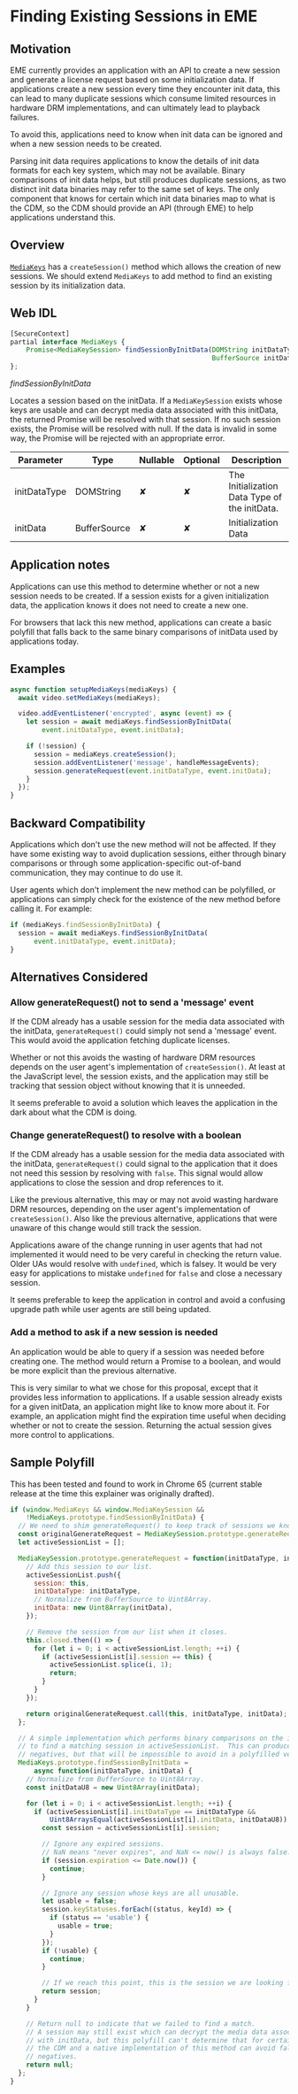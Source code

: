 # Finding Existing Sessions in EME

## Motivation

EME currently provides an application with an API to create a new session and
generate a license request based on some initialization data.  If applications
create a new session every time they encounter init data, this can lead to many
duplicate sessions which consume limited resources in hardware DRM
implementations, and can ultimately lead to playback failures.

To avoid this, applications need to know when init data can be ignored and when
a new session needs to be created.

Parsing init data requires applications to know the details of init data formats
for each key system, which may not be available.  Binary comparisons of init
data helps, but still produces duplicate sessions, as two distinct init data
binaries may refer to the same set of keys.  The only component that knows for
certain which init data binaries map to what is the CDM, so the CDM should
provide an API (through EME) to help applications understand this.


## Overview

[`MediaKeys`][] has a `createSession()` method which allows the creation of new
sessions.  We should extend `MediaKeys` to add method to find an existing
session by its initialization data.

[`MediaKeys`]: https://www.w3.org/TR/encrypted-media/#mediakeys-interface


## Web IDL

```js
[SecureContext]
partial interface MediaKeys {
    Promise<MediaKeySession> findSessionByInitData(DOMString initDataType,
                                                   BufferSource initData);
};
```

_findSessionByInitData_

Locates a session based on the initData.  If a `MediaKeySession` exists whose
keys are usable and can decrypt media data associated with this initData, the
returned Promise will be resolved with that session.  If no such session exists,
the Promise will be resolved with null.  If the data is invalid in some way, the
Promise will be rejected with an appropriate error.

|Parameter   |Type        |Nullable|Optional|Description|
|------------|------------|--------|--------|-----------|
|initDataType|DOMString   | ✘      | ✘      |The Initialization Data Type of the initData.|
|initData    |BufferSource| ✘      | ✘      |Initialization Data|


## Application notes

Applications can use this method to determine whether or not a new session needs
to be created.  If a session exists for a given initialization data, the
application knows it does not need to create a new one.

For browsers that lack this new method, applications can create a basic polyfill
that falls back to the same binary comparisons of initData used by applications
today.


## Examples

```js
async function setupMediaKeys(mediaKeys) {
  await video.setMediaKeys(mediaKeys);

  video.addEventListener('encrypted', async (event) => {
    let session = await mediaKeys.findSessionByInitData(
        event.initDataType, event.initData);

    if (!session) {
      session = mediaKeys.createSession();
      session.addEventListener('message', handleMessageEvents);
      session.generateRequest(event.initDataType, event.initData);
    }
  });
}
```


## Backward Compatibility

Applications which don't use the new method will not be affected.  If they have
some existing way to avoid duplication sessions, either through binary
comparisons or through some application-specific out-of-band communication,
they may continue to do use it.

User agents which don't implement the new method can be polyfilled, or
applications can simply check for the existence of the new method before calling
it.  For example:

```js
if (mediaKeys.findSessionByInitData) {
  session = await mediaKeys.findSessionByInitData(
      event.initDataType, event.initData);
}
```


## Alternatives Considered

### Allow generateRequest() not to send a 'message' event

If the CDM already has a usable session for the media data associated with the
initData, `generateRequest()` could simply not send a 'message' event.  This
would avoid the application fetching duplicate licenses.

Whether or not this avoids the wasting of hardware DRM resources depends on the
user agent's implementation of `createSession()`.  At least at the JavaScript
level, the session exists, and the application may still be tracking that
session object without knowing that it is unneeded.

It seems preferable to avoid a solution which leaves the application in the
dark about what the CDM is doing.


### Change generateRequest() to resolve with a boolean

If the CDM already has a usable session for the media data associated with the
initData, `generateRequest()` could signal to the application that it does not
need this session by resolving with `false`.  This signal would allow
applications to close the session and drop references to it.

Like the previous alternative, this may or may not avoid wasting hardware DRM
resources, depending on the user agent's implementation of `createSession()`.
Also like the previous alternative, applications that were unaware of this
change would still track the session.

Applications aware of the change running in user agents that had not implemented
it would need to be very careful in checking the return value.  Older UAs would
resolve with `undefined`, which is falsey.  It would be very easy for
applications to mistake `undefined` for `false` and close a necessary session.

It seems preferable to keep the application in control and avoid a confusing
upgrade path while user agents are still being updated.


### Add a method to ask if a new session is needed

An application would be able to query if a session was needed before creating
one.  The method would return a Promise to a boolean, and would be more explicit
than the previous alternative.

This is very similar to what we chose for this proposal, except that it provides
less information to applications.  If a usable session already exists for a
given initData, an application might like to know more about it.  For example,
an application might find the expiration time useful when deciding whether or
not to create the session.  Returning the actual session gives more control
to applications.


## Sample Polyfill

This has been tested and found to work in Chrome 65 (current stable release at
the time this explainer was originally drafted).

```js
if (window.MediaKeys && window.MediaKeySession &&
    !MediaKeys.prototype.findSessionByInitData) {
  // We need to shim generateRequest() to keep track of sessions we know about.
  const originalGenerateRequest = MediaKeySession.prototype.generateRequest;
  let activeSessionList = [];

  MediaKeySession.prototype.generateRequest = function(initDataType, initData) {
    // Add this session to our list.
    activeSessionList.push({
      session: this,
      initDataType: initDataType,
      // Normalize from BufferSource to Uint8Array.
      initData: new Uint8Array(initData),
    });

    // Remove the session from our list when it closes.
    this.closed.then(() => {
      for (let i = 0; i < activeSessionList.length; ++i) {
        if (activeSessionList[i].session == this) {
          activeSessionList.splice(i, 1);
          return;
        }
      }
    });

    return originalGenerateRequest.call(this, initDataType, initData);
  };

  // A simple implementation which performs binary comparisons on the initData
  // to find a matching session in activeSessionList.  This can produce false
  // negatives, but that will be impossible to avoid in a polyfilled version.
  MediaKeys.prototype.findSessionByInitData =
      async function(initDataType, initData) {
    // Normalize from BufferSource to Uint8Array.
    const initDataU8 = new Uint8Array(initData);

    for (let i = 0; i < activeSessionList.length; ++i) {
      if (activeSessionList[i].initDataType == initDataType &&
          Uint8ArraysEqual(activeSessionList[i].initData, initDataU8)) {
        const session = activeSessionList[i].session;

        // Ignore any expired sessions.
        // NaN means "never expires", and NaN <= now() is always false.
        if (session.expiration <= Date.now()) {
          continue;
        }

        // Ignore any session whose keys are all unusable.
        let usable = false;
        session.keyStatuses.forEach((status, keyId) => {
          if (status == 'usable') {
            usable = true;
          }
        });
        if (!usable) {
          continue;
        }

        // If we reach this point, this is the session we are looking for.
        return session;
      }
    }

    // Return null to indicate that we failed to find a match.
    // A session may still exist which can decrypt the media data associated
    // with initData, but this polyfill can't determine that for certain.  Only
    // the CDM and a native implementation of this method can avoid false
    // negatives.
    return null;
  };
}
```
